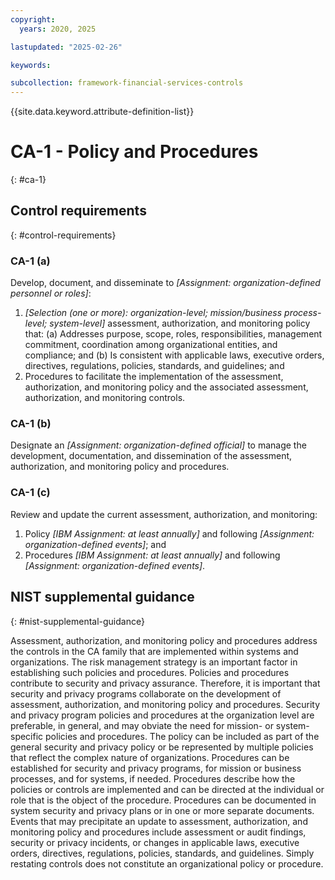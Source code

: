 ```yaml
---
copyright:
  years: 2020, 2025

lastupdated: "2025-02-26"

keywords:

subcollection: framework-financial-services-controls
---
```


{{site.data.keyword.attribute-definition-list}}

# CA-1 - Policy and Procedures
{: #ca-1}

## Control requirements
{: #control-requirements}



### CA-1 (a)


Develop, document, and disseminate to _[Assignment: organization-defined personnel or roles]_:
1. _[Selection (one or more): organization-level; mission/business process-level; system-level]_ assessment, authorization, and monitoring policy that:
(a) Addresses purpose, scope, roles, responsibilities, management commitment, coordination among organizational entities, and compliance; and
(b) Is consistent with applicable laws, executive orders, directives, regulations, policies, standards, and guidelines; and
2. Procedures to facilitate the implementation of the assessment, authorization, and monitoring policy and the associated assessment, authorization, and monitoring controls.


### CA-1 (b)


Designate an _[Assignment: organization-defined official]_ to manage the development, documentation, and dissemination of the assessment, authorization, and monitoring policy and procedures.


### CA-1 (c)


Review and update the current assessment, authorization, and monitoring:
1. Policy _[IBM Assignment: at least annually]_ and following _[Assignment: organization-defined events]_; and
2. Procedures _[IBM Assignment: at least annually]_ and following _[Assignment: organization-defined events]_.












## NIST supplemental guidance
{: #nist-supplemental-guidance}

Assessment, authorization, and monitoring policy and procedures address the controls in the CA family that are implemented within systems and organizations. The risk management strategy is an important factor in establishing such policies and procedures. Policies and procedures contribute to security and privacy assurance. Therefore, it is important that security and privacy programs collaborate on the development of assessment, authorization, and monitoring policy and procedures. Security and privacy program policies and procedures at the organization level are preferable, in general, and may obviate the need for mission- or system-specific policies and procedures. The policy can be included as part of the general security and privacy policy or be represented by multiple policies that reflect the complex nature of organizations. Procedures can be established for security and privacy programs, for mission or business processes, and for systems, if needed. Procedures describe how the policies or controls are implemented and can be directed at the individual or role that is the object of the procedure. Procedures can be documented in system security and privacy plans or in one or more separate documents. Events that may precipitate an update to assessment, authorization, and monitoring policy and procedures include assessment or audit findings, security or privacy incidents, or changes in applicable laws, executive orders, directives, regulations, policies, standards, and guidelines. Simply restating controls does not constitute an organizational policy or procedure.
